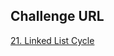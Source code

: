 ## Challenge URL 
[21. Linked List Cycle](https://leetcode.com/problems/linked-list-cycle/description/)